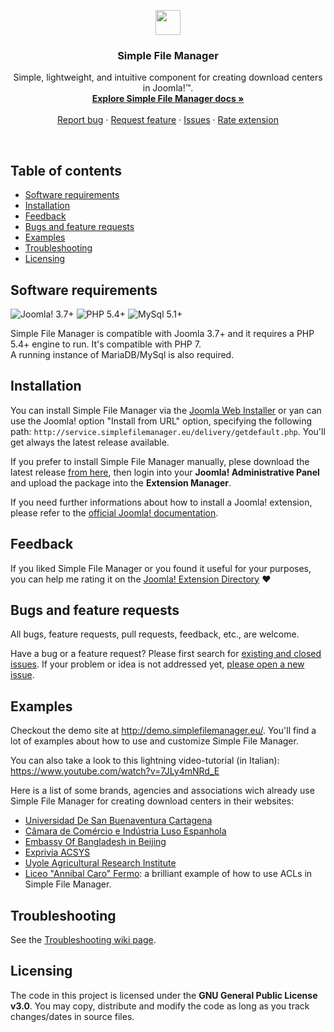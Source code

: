 <p align="center">
  <a href="http://simplefilemanager.eu/">
    <img src="http://service.simplefilemanager.eu/static/images/logo.svg" alt="" height="40">
  </a>

  <h3 align="center">Simple File Manager</h3>

  <p align="center">
    Simple, lightweight, and intuitive component for creating download centers in Joomla!&trade;.
    <br>
    <a href="https://github.com/gmansillo/simplefilemanager/wiki"><strong>Explore Simple File Manager docs »</strong></a>
    <br>
    <br>
    <a href="https://github.com/gmansillo/simplefilemanager/issues/new">Report bug</a>
    ·
    <a href="https://github.com/gmansillo/simplefilemanager/issues/new?label=request">Request feature</a>
    ·
    <a href="https://github.com/gmansillo/simplefilemanager/issues">Issues</a>
    ·
    <a href="https://extensions.joomla.org/extension/simple-file-manager/">Rate extension</a>
  </p>
</p>

<br>


## Table of contents

- [Software requirements](#software-requirements)
- [Installation](#installation)
- [Feedback](#feedback)
- [Bugs and feature requests](#bugs-and-feature-requests)
- [Examples](#examples)
- [Troubleshooting](#troubleshooting)
- [Licensing](#licensing)


## Software requirements

![Joomla! 3.7+](https://img.shields.io/badge/Joomla!-3.7+-blue.svg) ![PHP 5.4+](https://img.shields.io/badge/PHP-5.4+-brightgreen.svg)  ![MySql 5.1+](https://img.shields.io/badge/MySql-5.1+-orange.svg)

Simple File Manager is compatible with Joomla 3.7+ and it requires a PHP 5.4+ engine to run. It's compatible with PHP 7.  
A running instance of MariaDB/MySql is also required.


## Installation

You can install Simple File Manager via the <a href="https://docs.joomla.org/Install_from_Web" target="_blank">Joomla Web Installer</a> or yan can use the Joomla! option "Install from URL" option, specifying the following path: `http://service.simplefilemanager.eu/delivery/getdefault.php`. You'll get always the latest release available.

If you prefer to install Simple File Manager manually, plese download the latest release <a href="http://gmansillo.github.io/simplefilemanager/" target="_blank">from here</a>, then login into your **Joomla! Administrative Panel** and upload the package into the **Extension Manager**.  

If you need further informations about how to install a Joomla! extension, please refer to the <a href="https://docs.joomla.org/Installing_an_extension" target="_blank">official Joomla! documentation</a>.


## Feedback

If you liked Simple File Manager or you found it useful for your purposes, you can help me rating it on the <a href="https://extensions.joomla.org/extension/simple-file-manager/">Joomla! Extension Directory</a> :heart:


## Bugs and feature requests

All bugs, feature requests, pull requests, feedback, etc., are welcome. 

Have a bug or a feature request? Please first search for [existing and closed issues](https://github.com/gmansillo/simple/issues?utf8=%E2%9C%93&q=is%3Aissue). If your problem or idea is not addressed yet, [please open a new issue](https://github.com/gmansillo/simple/issues/new?template=issue).


## Examples

Checkout the demo site at http://demo.simplefilemanager.eu/. You'll find a lot of examples about how to use and customize Simple File Manager.

You can also take a look to this lightning video-tutorial (in Italian): https://www.youtube.com/watch?v=7JLy4mNRd_E 

Here is a list of some brands, agencies and associations wich already use Simple File Manager for creating download centers in their websites:

- [Universidad De San Buenaventura Cartagena](http://www.usbcartagena.edu.co/new/index.php/investigaciones/reglamentos)
- [Câmara de Comércio e Indústria Luso Espanhola](https://www.portugalespanha.org/index.php/servicos/assessoria-comercial/oportunidades-de-negocio-espanha/portugal)
- [Embassy Of Bangladesh in Beijing](http://www.bdembassybeijing.com/index.php/en/commerce-en/downloadable-content-en)
- [Exprivia ACSYS](http://ark.acsys.it/index.php/download)
- [Uyole Agricultural Research Institute](http://www.ariuyole.go.tz/index.php/zielu/publication) 
- [Liceo "Annibal Caro" Fermo](http://www.liceoannibalcaro.gov.it/fascicolo/): a brilliant example of how to use ACLs in Simple File Manager.


## Troubleshooting

See the [Troubleshooting wiki page](https://github.com/gmansillo/simple/wiki/Troubleshooting).


## Licensing

The code in this project is licensed under the **GNU General Public License v3.0**. You may copy, distribute and modify the code as long as you track changes/dates in source files.

